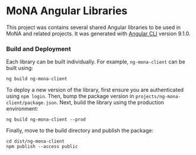 # MoNA Angular Libraries

This project was contains several shared Angular libraries to be used in MoNA and related projects.  It was generated with [Angular CLI](https://github.com/angular/angular-cli) version 9.1.0.

### Build and Deployment

Each library can be built individually.  For example, `ng-mona-client` can be built using:

`ng build ng-mona-client`

To deploy a new version of the library, first ensure you are authenticated using `npm login`.  Then, bump the package version in `projects/ng-mona-client/package.json`.  Next, build the library using the production environment:

`ng build ng-mona-client --prod`

Finally, move to the build directory and publish the package:

```
cd dist/ng-mona-client
npm publish --access public
```

